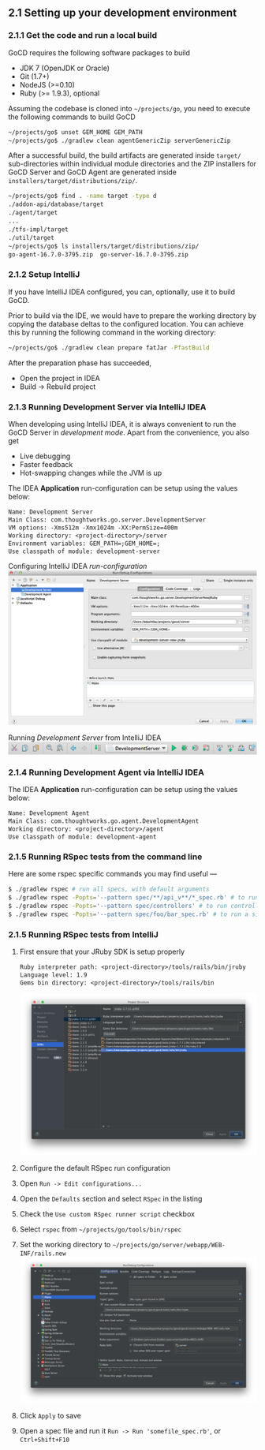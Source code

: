 ## 2.1 Setting up your development environment

### 2.1.1 Get the code and run a local build

GoCD requires the following software packages to build

-   JDK 7 (OpenJDK or Oracle)
-   Git (1.7+)
-   NodeJS (>=0.10)
-   Ruby (>= 1.9.3), optional

Assuming the codebase is cloned into `~/projects/go`, you need to execute the
following commands to build GoCD

```bash
~/projects/go$ unset GEM_HOME GEM_PATH
~/projects/go$ ./gradlew clean agentGenericZip serverGenericZip
```

After a successful build, the build artifacts are generated inside `target/` sub-directories within individual module directories and the ZIP installers for GoCD Server and GoCD Agent are generated inside `installers/target/distributions/zip/`.

```bash
~/projects/go$ find . -name target -type d
./addon-api/database/target
./agent/target
...
./tfs-impl/target
./util/target
~/projects/go$ ls installers/target/distributions/zip/
go-agent-16.7.0-3795.zip  go-server-16.7.0-3795.zip
```

### 2.1.2 Setup IntelliJ

If you have IntelliJ IDEA configured, you can, optionally, use it to build GoCD.

Prior to build via the IDE, we would have to prepare the working directory by copying the database deltas to the
configured location. You can achieve this by running the  following command in the working directory:

```bash
~/projects/go$ ./gradlew clean prepare fatJar -PfastBuild
```

After the preparation phase has succeeded,

- Open the project in IDEA
- Build -> Rebuild project

### 2.1.3 Running Development Server via IntelliJ IDEA

When developing using IntelliJ IDEA, it is always convenient to run the GoCD Server in *development mode*. Apart from the convenience, you also get

- Live debugging
- Faster feedback
- Hot-swapping changes while the JVM is up

The IDEA **Application** run-configuration can be setup using the values below:

```
Name: Development Server
Main Class: com.thoughtworks.go.server.DevelopmentServer
VM options: -Xms512m -Xmx1024m -XX:PermSize=400m
Working directory: <project-directory>/server
Environment variables: GEM_PATH=;GEM_HOME=;
Use classpath of module: development-server
```

Configuring IntelliJ IDEA *run-configuration*
![](images/idea_run_configuration_development_server.png)

Running *Development Server* from IntelliJ IDEA
![](images/idea_run_configuration.png)

### 2.1.4 Running Development Agent via IntelliJ IDEA

The IDEA **Application** run-configuration can be setup using the values below:

```
Name: Development Agent
Main Class: com.thoughtworks.go.agent.DevelopmentAgent
Working directory: <project-directory>/agent
Use classpath of module: development-agent
```

### 2.1.5 Running RSpec tests from the command line

Here are some rspec specific commands you may find useful —

```bash
$ ./gradlew rspec # run all specs, with default arguments
$ ./gradlew rspec -Popts='--pattern spec/**/api_v**/*_spec.rb' # to run api specs
$ ./gradlew rspec -Popts='--pattern spec/controllers' # to run controller specs
$ ./gradlew rspec -Popts='--pattern spec/foo/bar_spec.rb' # to run a single spec
```

### 2.1.5 Running RSpec tests from IntelliJ

1. First ensure that your JRuby SDK is setup properly

    ```
    Ruby interpreter path: <project-directory>/tools/rails/bin/jruby
    Language level: 1.9
    Gems bin directory: <project-directory>/tools/rails/bin
    ```

    ![](images/jruby-setup.png)

2. Configure the default RSpec run configuration

  1. Open `Run -> Edit configurations...`
  2. Open the `Defaults` section and select `RSpec` in the listing
  3. Check the `Use custom RSpec runner script` checkbox
  4. Select `rspec` from `~/projects/go/tools/bin/rspec`
  5. Set the working directory to `~/projects/go/server/webapp/WEB-INF/rails.new`
     ![](images/idea-configure-rspec.png)
  6. Click `Apply` to save
  7. Open a spec file and run it `Run -> Run 'somefile_spec.rb'`, or `Ctrl+Shift+F10`
